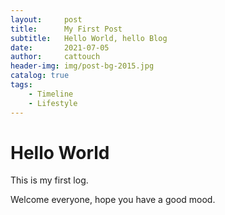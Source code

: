 ```yaml
---
layout:     post                   
title:      My First Post 
subtitle:   Hello World, hello Blog 
date:       2021-07-05              
author:     cattouch                    
header-img: img/post-bg-2015.jpg    
catalog: true                      
tags:                            
    - Timeline
    - Lifestyle
---
```


# Hello World


This is my first log.

Welcome everyone, hope you have a good mood.
